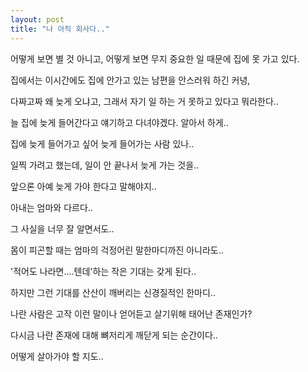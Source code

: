 ```yaml
---
layout: post
title: "나 아직 회사다.."
---
```


어떻게 보면 별 것 아니고, 어떻게 보면 무지 중요한 일 때문에 집에 못 가고 있다.

집에서는 이시간에도 집에 안가고 있는 남편을 안스러워 하긴 커녕,

다짜고짜 왜 늦게 오냐고, 그래서 자기 일 하는 거 못하고 있다고 뭐라한다..

늘 집에 늦게 들어간다고 얘기하고 다녀야겠다. 알아서 하게..

집에 늦게 들어가고 싶어 늦게 들어가는 사람 있나..

일찍 가려고 했는데, 일이 안 끝나서 늦게 가는 것을..

앞으론 아예 늦게 가야 한다고 말해야지..

아내는 엄마와 다르다..

그 사실을 너무 잘 알면서도..

몸이 피곤할 때는 엄마의 걱정어린 말한마디까진 아니라도..

'적어도 나라면....텐데'하는 작은 기대는 갖게 된다..

하지만 그런 기대를 산산이 깨버리는 신경질적인 한마디..

나란 사람은 고작 이런 말이나 얻어듣고 살기위해 태어난 존재인가?

다시금 나란 존재에 대해 뼈저리게 깨닫게 되는 순간이다..

어떻게 살아가야 할 지도..


